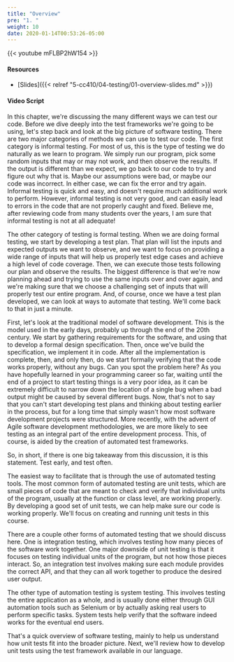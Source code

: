 ```yaml
---
title: "Overview"
pre: "1. "
weight: 10
date: 2020-01-14T00:53:26-05:00
---
```


{{< youtube mFLBP2hW154 >}}

#### Resources

* [Slides]({{< relref "5-cc410/04-testing/01-overview-slides.md" >}})

#### Video Script

In this chapter, we're discussing the many different ways we can test our code. Before we dive deeply into the test frameworks we're going to be using, let's step back and look at the big picture of software testing. There are two major categories of methods we can use to test our code. The first category is informal testing. For most of us, this is the type of testing we do naturally as we learn to program. We simply run our program, pick some random inputs that may or may not work, and then observe the results. If the output is different than we expect, we go back to our code to try and figure out why that is. Maybe our assumptions were bad, or maybe our code was incorrect. In either case, we can fix the error and try again. Informal testing is quick and easy, and doesn't require much additional work to perform. However, informal testing is not very good, and can easily lead to errors in the code that are not properly caught and fixed. Believe me, after reviewing code from many students over the years, I am sure that informal testing is not at all adequate!

The other category of testing is formal testing. When we are doing formal testing, we start by developing a test plan. That plan will list the inputs and expected outputs we want to observe, and we want to focus on providing a wide range of inputs that will help us properly test edge cases and achieve a high level of code coverage. Then, we can execute those tests following our plan and observe the results. The biggest difference is that we're now planning ahead and trying to use the same inputs over and over again, and we're making sure that we choose a challenging set of inputs that will properly test our entire program. And, of course, once we have a test plan developed, we can look at ways to automate that testing. We'll come back to that in just a minute.

First, let's look at the traditional model of software development. This is the model used in the early days, probably up through the end of the 20th century. We start by gathering requirements for the software, and using that to develop a formal design specification. Then, once we've build the specification, we implement it in code. After all the implementation is complete, then, and only then, do we start formally verifying that the code works properly, without any bugs. Can you spot the problem here? As you have hopefully learned in your programming career so far, waiting until the end of a project to start testing things is a very poor idea, as it can be extremely difficult to narrow down the location of a single bug when a bad output might be caused by several different bugs. Now, that's not to say that you can't start developing test plans and thinking about testing earlier in the process, but for a long time that simply wasn't how most software development projects were structured. More recently, with the advent of Agile software development methodologies, we are more likely to see testing as an integral part of the entire development process. This, of course, is aided by the creation of automated test frameworks.

So, in short, if there is one big takeaway from this discussion, it is this statement. Test early, and test often.

The easiest way to facilitate that is through the use of automated testing tools. The most common form of automated testing are unit tests, which are small pieces of code that are meant to check and verify that individual units of the program, usually at the function or class level, are working properly. By developing a good set of unit tests, we can help make sure our code is working properly. We'll focus on creating and running unit tests in this course. 

There are a couple other forms of automated testing that we should discuss here. One is integration testing, which involves testing how many pieces of the software work together. One major downside of unit testing is that it focuses on testing individual units of the program, but not how those pieces interact. So, an integration test involves making sure each module provides the correct API, and that they can all work together to produce the desired user output. 

The other type of automation testing is system testing. This involves testing the entire application as a whole, and is usually done either through GUI automation tools such as Selenium or by actually asking real users to perform specific tasks. System tests help verify that the software indeed works for the eventual end users. 

That's a quick overview of software testing, mainly to help us understand how unit tests fit into the broader picture. Next, we'll review how to develop unit tests using the test framework available in our language. 
